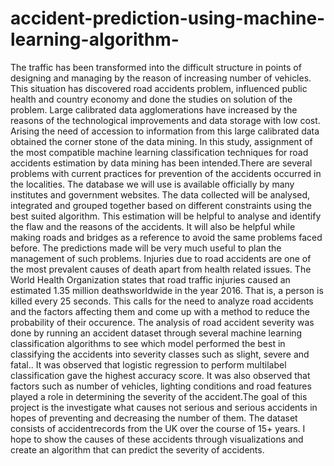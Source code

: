 # accident-prediction-using-machine-learning-algorithm-


The traffic has been transformed into the difficult structure in points of designing
and managing by the reason of increasing number of vehicles. This situation has
discovered road accidents problem, influenced public health and country economy and
done the studies on solution of the problem. Large calibrated data agglomerations have
increased by the reasons of the technological improvements and data storage with low
cost. Arising the need of accession to information from this large calibrated data
obtained the corner stone of the data mining. In this study, assignment of the most
compatible machine learning classification techniques for road accidents estimation by
data mining has been intended.There are several problems with current practices for
prevention of the accidents occurred in the localities. The database we will use is
available officially by many institutes and government websites. The data collected will
be analysed, integrated and grouped together based on different constraints using the
best suited algorithm. This estimation will be helpful to analyse and identify the flaw
and the reasons of the accidents. It will also be helpful while making roads and bridges
as a reference to avoid the same problems faced before. The predictions made will be
very much useful to plan the management of such problems. Injuries due to road
accidents are one of the most prevalent causes of death apart from health related issues.
The World Health Organization states that road traffic injuries caused an estimated 1.35
million deathsworldwide in the year 2016. That is, a person is killed every 25 seconds.
This calls for the need to analyze road accidents and the factors affecting them and come
up with a method to reduce the probability of their occurence. The analysis of road
accident severity was done by running an accident dataset through several machine
learning classification algorithms to see which model performed the best in classifying
the accidents into severity classes such as slight, severe and fatal.. It was observed that
logistic regression to perform multilabel classification gave the highest accuracy score.
It was also observed that factors such as number of vehicles, lighting conditions and
road features played a role in determining the severity of the accident.The goal of this
project is the investigate what causes not serious and serious accidents in hopes of
preventing and decreasing the number of them. The dataset consists of accidentrecords
from the UK over the course of 15+ years. I hope to show the causes of these accidents
through visualizations and create an algorithm that can predict the severity of accidents.
